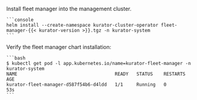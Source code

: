 Install fleet manager into the management cluster.

    ```console
    helm install --create-namespace kurator-cluster-operator fleet-manager-{{< kurator-version >}}.tgz -n kurator-system
    ```

Verify the fleet manager chart installation:

    ```bash
    $ kubectl get pod -l app.kubernetes.io/name=kurator-fleet-manager -n kurator-system
    NAME                                    READY   STATUS    RESTARTS   AGE
    kurator-fleet-manager-d587f54b6-d4ldd   1/1     Running   0          53s
    ```
